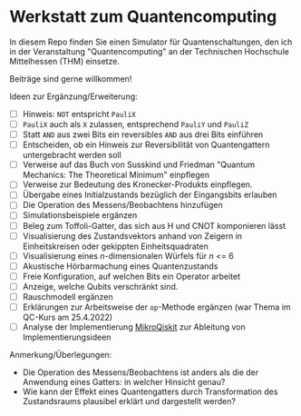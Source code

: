 # Werkstatt zum Quantencomputing

In diesem Repo finden Sie einen Simulator für Quantenschaltungen, den ich in der Veranstaltung "Quantencomputing" an der Technischen Hochschule Mittelhessen (THM) einsetze.

Beiträge sind gerne willkommen!

Ideen zur Ergänzung/Erweiterung:
- [ ] Hinweis: `NOT` entspricht `PauliX`
- [ ] `PauliX` auch als `X` zulassen, entsprechend `PauliY` und `PauliZ`
- [ ] Statt `AND` aus zwei Bits ein reversibles `AND` aus drei Bits einführen
- [ ] Entscheiden, ob ein Hinweis zur Reversibilität von Quantengattern untergebracht werden soll
- [ ] Verweise auf das Buch von Susskind und Friedman "Quantum Mechanics: The Theoretical Minimum" einpflegen
- [ ] Verweise zur Bedeutung des Kronecker-Produkts einpflegen.
- [ ] Übergabe eines Initialzustands bezüglich der Eingangsbits erlauben
- [ ] Die Operation des Messens/Beobachtens hinzufügen
- [ ] Simulationsbeispiele ergänzen
- [ ] Beleg zum Toffoli-Gatter, das sich aus H und CNOT komponieren lässt
- [ ] Visualisierung des Zustandsvektors anhand von Zeigern in Einheitskreisen oder gekippten Einheitsquadraten
- [ ] Visualisierung eines *n*-dimensionalen Würfels für *n* <= 6
- [ ] Akustische Hörbarmachung eines Quantenzustands
- [ ] Freie Konfiguration, auf welchen Bits ein Operator arbeitet
- [ ] Anzeige, welche Qubits verschränkt sind.
- [ ] Rauschmodell ergänzen
- [ ] Erklärungen zur Arbeitsweise der `op`-Methode ergänzen (war Thema im QC-Kurs am 25.4.2022)
- [ ] Analyse der Implementierung [MikroQiskit](https://github.com/quantumjim/MicroQiskit) zur Ableitung von Implementierungsideen

Anmerkung/Überlegungen:
- Die Operation des Messens/Beobachtens ist anders als die der Anwendung eines Gatters: in welcher Hinsicht genau?
- Wie kann der Effekt eines Quantengatters durch Transformation des Zustandsraums plausibel erklärt und dargestellt werden?